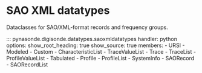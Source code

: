 # SAO XML datatypes

Dataclasses for SAO/XML-format records and frequency groups.

::: pynasonde.digisonde.datatypes.saoxmldatatypes
    handler: python
    options:
        show_root_heading: true
        show_source: true
        members:
            - URSI
            - Modeled
            - Custom
            - CharacteristicList
            - TraceValueList
            - Trace
            - TraceList
            - ProfileValueList
            - Tabulated
            - Profile
            - ProfileList
            - SystemInfo
            - SAORecord
            - SAORecordList